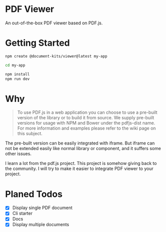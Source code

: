 # PDF Viewer

An out-of-the-box PDF viewer based on PDF.js.

# Getting Started

```bash
npm create @document-kits/viewer@latest my-app

cd my-app

npm install
npm run dev
```

# Why

> To use PDF.js in a web application you can choose to use a pre-built version of the library or to build it from source.
> We supply pre-built versions for usage with NPM and Bower under the pdfjs-dist name.
> For more information and examples please refer to the wiki page on this subject.

The pre-built version can be easily integrated with iframe. But iframe can not be extended easily like normal library or
component, and it suffers some other issues.

I learn a lot from the pdf.js project. This project is somehow giving back to the community. I will try to
make it easier to integrate PDF viewer to your project.



# Planed Todos

- [x] Display single PDF document
- [x] Cli starter
- [x] Docs
- [x] Display multiple documents
